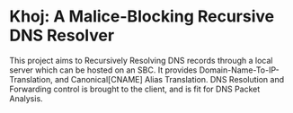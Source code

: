# Khoj: A Malice-Blocking Recursive DNS Resolver
This project aims to Recursively Resolving DNS records through a local server which can be hosted on an SBC. It provides Domain-Name-To-IP-Translation, and Canonical[CNAME] Alias Translation. DNS Resolution and Forwarding control is brought to the client, and is fit for DNS Packet Analysis. 
